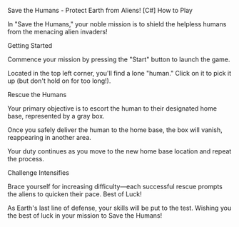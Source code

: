 Save the Humans - Protect Earth from Aliens! [C#]
How to Play

In "Save the Humans," your noble mission is to shield the helpless humans from the menacing alien invaders!

Getting Started

Commence your mission by pressing the "Start" button to launch the game.

Located in the top left corner, you'll find a lone "human." Click on it to pick it up (but don't hold on for too long!).

Rescue the Humans

Your primary objective is to escort the human to their designated home base, represented by a gray box.

Once you safely deliver the human to the home base, the box will vanish, reappearing in another area.

Your duty continues as you move to the new home base location and repeat the process.

Challenge Intensifies

Brace yourself for increasing difficulty—each successful rescue prompts the aliens to quicken their pace.
Best of Luck!

As Earth's last line of defense, your skills will be put to the test. Wishing you the best of luck in your mission to Save the Humans!
